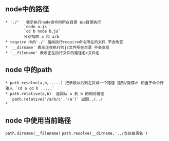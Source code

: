 ## node中的路径
	* './'   表示执行node命令时所在目录 在a目录执行
			`node a.js `
			`cd b node b.js`
			分别指向 a 和 a/b 
	* require 中的'./' 指向执行require命令所在的文件 不会改变
	* '__dirname' 表示正在执行的js文件所在目录 不会改变 
	* '__filename' 表示正在执行文件的路径名+文件名

## node 中的path
	* path.resolve(a,b,.....) 把参数从右到左拼成一个路径 遇到/就停止 相当于命令行输入 `cd a cd b .....`
	* path.relative(a,b)  返回从 a 到 b 的相对路径 
	  `path.relative('/a/b/c','/a')` 返回../../
	* 
	  
## node 中使用当前路径
   `path.dirname(__filename)`
   `path.resolve(__dirname,'../当前目录名')`
   
   